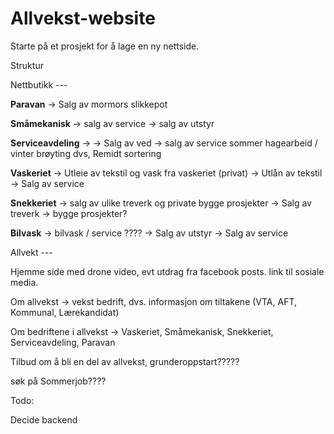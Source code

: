 # Allvekst-website

Starte på et prosjekt for å lage en ny nettside. 


Struktur

Nettbutikk ---

**Paravan** -> Salg av mormors slikkepot

**Småmekanisk**
-> salg av service
-> salg av utstyr

**Serviceavdeling** -> 
-> Salg av ved
-> salg av service sommer hagearbeid / vinter brøyting dvs, Remidt sortering

**Vaskeriet** -> Utleie av tekstil og vask fra vaskeriet (privat)
-> Utlån av tekstil
-> Salg av service

**Snekkeriet** -> salg av ulike treverk og private bygge prosjekter
-> Salg av treverk
-> bygge prosjekter?

**Bilvask** -> bilvask / service    ????
-> Salg av utstyr
-> Salg av service

Allvekt --- 

Hjemme side med drone video, evt utdrag fra facebook posts. link til sosiale media. 

Om allvekst -> vekst bedrift, dvs. informasjon om tiltakene (VTA, AFT, Kommunal, Lærekandidat)

Om bedriftene i allvekst -> Vaskeriet, Småmekanisk, Snekkeriet, Serviceavdeling, Paravan

Tilbud om å bli en del av allvekst, grunderoppstart????? 

søk på Sommerjob????

Todo:

Decide backend

